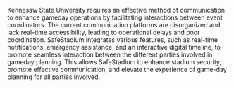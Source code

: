 Kennesaw State University requires an effective method of communication to enhance gameday operations 
by facilitating interactions between event coordinators. The current communication platforms are disorganized 
and lack real-time accessibility, leading to operational delays and poor coordination. SafeStadium integrates various 
features, such as real-time notifications, emergency assistance, and an interactive digital timeline, to promote seamless interaction 
between the different parties involved in gameday planning. This allows SafeStadium to enhance stadium security, promote effective communication, 
and elevate the experience of game-day planning for all parties involved. 
